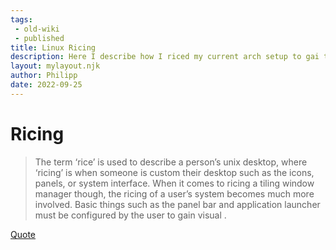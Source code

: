 ```yaml
---
tags:
 - old-wiki
 - published
title: Linux Ricing
description: Here I describe how I riced my current arch setup to gai the least distraction and most productivity
layout: mylayout.njk
author: Philipp
date: 2022-09-25
---
```


# Ricing
> The term ‘rice’ is used to describe a person’s unix desktop, where ‘ricing’ is when someone is 
custom their desktop such as the icons, panels, or system interface.
When it comes to ricing a tiling window manager though, the ricing of a user’s system becomes much more involved.
Basic things such as the panel bar and application launcher must be configured by the user to gain visual .

[Quote](https://jie-fang.github.io/blog/basics-of-ricing)
